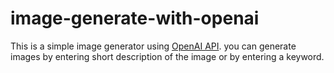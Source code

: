# image-generate-with-openai
This is a simple image generator using [OpenAI API](https://openai.com/api/). you can generate images by entering short description of the image or by entering a keyword.
